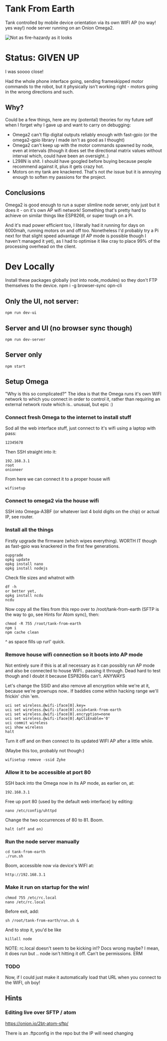 # Tank From Earth

Tank controlled by mobile device orientation via its own WIFI AP (no way! yes way!) node server running on an Onion Omega2.

![Not as fire-hazardy as it looks](http://i.imgur.com/DnAEnKX.jpg)

# Status: GIVEN UP

I was soooo close!

Had the whole phone interface going, sending frameskipped motor commands to the robot, but it physically isn't working right - motors going in the wrong directions and such.

## Why?

Could be a few things, here are my (potental) theories for my future self when I forget why I gave up and want to carry on debugging:

- Omega2 can't flip digital outputs reliably enough with fast-gpio (or the omega2-gpio library I made isn't as good as I thought)
- Omega2 can't keep up with the motor commands spawned by node, even at intervals (though it does set the directional matrix values without interval which, could have been an oversight..)
- L298N is shit. I should have googled before buying because people recommend against it, plus it gets crazy hot.
- Motors on my tank are knackered. That's not _the_ issue but it is annoying enough to soften my passions for the project.

## Conclusions

Omega2 is good enough to run a super slimline node server, only just but it does it - on it's own AP wifi network! Something that's pretty hard to achieve on similar things like ESP8266, or super tough on a Pi.

And it's mad power efficient too, I literally had it running for days on 6000mah, running motors on and off too. Nonetheless I'd probably try a Pi next for that slight speed advantage (if AP mode is possible though I haven't managed it yet), as I had to optimise it like cray to place 99% of the processing overhead on the client.






# Dev Locally
Install these packages globally (_not_ into node_modules) so they don't FTP themselves to the device.
    npm i -g browser-sync opn-cli

## Only the UI, not server:

    npm run dev-ui

## Server and UI (no browser sync though)

    npm run dev-server

## Server only

    npm start

## Setup Omega
"Why is this so complicated?"
The idea is that the Omega runs it's own WIFI network to which you connect in order to control it, rather than requiring an external network route which is.. unusual, but epic :)

### Connect fresh Omega to the internet to install stuff
Sod all the web interface stuff, just connect to it's wifi using a laptop with pass:

    12345678

Then SSH straight into it:

    192.168.3.1
    root
    onioneer

From here we can connect it to a proper house wifi

    wifisetup

### Connect to omega2 via the house wifi
SSH into Omega-A3BF (or whatever last 4 bold digits on the chip) or actual IP, see router.

### Install all the things
Firstly upgrade the firmware (which wipes everything). WORTH IT though as fast-gpio was knackered in the first few generations.

    oupgrade
    opkg update
    opkg install nano
    opkg install nodejs

Check file sizes and whatnot with

    df -h
    or better yet,
    opkg install ncdu
    ncdu

Now copy all the files from this repo over to /root/tank-from-earth (SFTP is the way to go, see Hints for Atom sync), then:

    chmod -R 755 /root/tank-from-earth
    npm i
    npm cache clean
^ as space fills up rurl' quick.

### Remove house wifi connection so it boots into AP mode
Not entirely sure if this is at all necessary as it can possibly run AP mode and also be connected to house WIFI.. passing it through. Dead hard to test though and I doubt it because ESP8266s can't. ANYWAYS

Let's change the SSID and also remove all encryption while we're at it, because we're grownups now.. If baddies come within hacking range we'll frickin' chin 'em.

    uci set wireless.@wifi-iface[0].key=
    uci set wireless.@wifi-iface[0].ssid=tank-from-earth
    uci set wireless.@wifi-iface[0].encryption=none
    uci set wireless.@wifi-iface[0].ApCliEnable='0'
    uci commit wireless
    uci show wireless
    halt

Turn it off and on then connect to its updated WIFI AP after a little while.

(Maybe this too, probably not though:)

    wifisetup remove -ssid Zyke

### Allow it to be accessible at port 80
SSH back into the Omega now in its AP mode, as earlier on, at:

    192.168.3.1

Free up port 80 (used by the default web interface) by editing:

    nano /etc/config/uhttpd

Change the two occurrences of 80 to 81. Boom.

    halt (off and on)

### Run the node server manually
    cd tank-from-earth
    ./run.sh

Boom, accessible now via device's WIFI at:

    http://192.168.3.1

### Make it run on startup for the win!
    chmod 755 /etc/rc.local
    nano /etc/rc.local

Before exit, add:

    sh /root/tank-from-earth/run.sh &

And to stop it, you'd be like

    killall node

NOTE: rc.local doesn't seem to be kicking in!? Docs wrong maybe? I mean, it does run but .. node isn't hitting it off. Can't be permissions. ERM

### TODO
Now, if I could just make it automatically load that URL when you connect to the WIFI, oh boy!


## Hints

### Editing live over SFTP / atom
https://onion.io/2bt-atom-sftp/

There is an .ftpconfig in the repo but the IP will need changing
